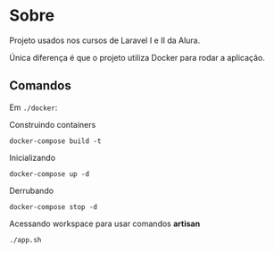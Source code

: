 # Sobre

Projeto usados nos cursos de Laravel I e II da Alura.

Única diferença é que o projeto utiliza Docker para rodar a aplicação.

## Comandos

Em `./docker`:

Construindo containers

`docker-compose build -t`

Inicializando

`docker-compose up -d`

Derrubando

`docker-compose stop -d`

Acessando workspace para usar comandos **artisan**

`./app.sh`